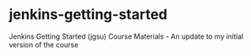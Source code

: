 # jenkins-getting-started
Jenkins Getting Started (jgsu) Course Materials - An update to my initial version of the course
